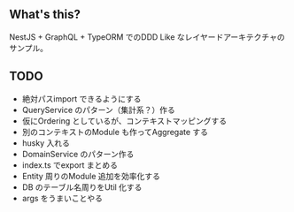 ## What's this?

NestJS + GraphQL + TypeORM でのDDD Like なレイヤードアーキテクチャのサンプル。

## TODO

- 絶対パスimport できるようにする
- QueryService のパターン（集計系？）作る
- 仮にOrdering としているが、コンテキストマッピングする
- 別のコンテキストのModule も作ってAggregate する
- husky 入れる
- DomainService のパターン作る
- index.ts でexport まとめる
- Entity 周りのModule 追加を効率化する
- DB のテーブル名周りをUtil 化する
- args をうまいことやる